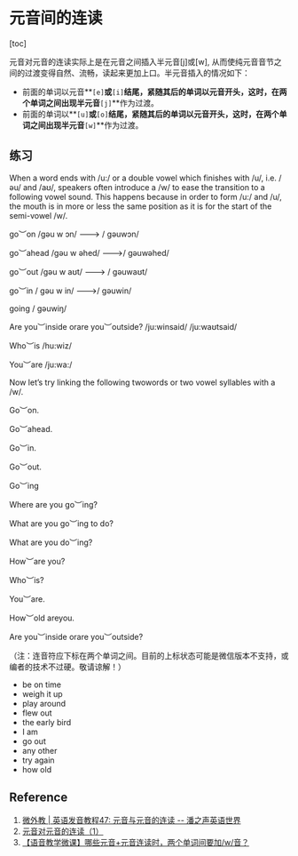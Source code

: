 # 元音间的连读



[toc]



元音对元音的连读实际上是在元音之间插入半元音[j]或[w], 从而使纯元音音节之间的过渡变得自然、流畅，读起来更加上口。半元音插入的情况如下：

- 前面的单词以元音**`[e]`**或**`[i]`**结尾，紧随其后的单词以元音开头，这时，在两个单词之间出现半元音**`[j]`**作为过渡。 
- 前面的单词以**`[u]`**或**`[o]`**结尾，紧随其后的单词以元音开头，这时，在两个单词之间出现半元音**`[w]`**作为过渡。 





## 练习



When a word ends with /u:/ or a double vowel which finishes with /u/, i.e. /əu/ and /aʊ/, speakers often introduce a /w/ to ease the transition to a following vowel sound. This happens because in order to form /u:/ and /u/, the mouth is in more or less the same position as it is for the start of the semi-vowel /w/. 



go︶on  /gəu w ɔn/ ---> / gəuwɔn/

go︶ahead /gəu w əhed/ --->/ gəuwəhed/

go︶out /gəu w aʊt/ ---> / gəuwaʊt/

go︶in / gəu w in/ --->/ gəuwin/

going / gəuwiŋ/

 

Are you︶inside orare you︶outside? /ju:winsaid/  /ju:waʊtsaid/

Who︶is /hu:wiz/

You︶are /ju:wa:/

Now let’s try linking the following twowords or two vowel syllables with a /w/.

Go︶on.

Go︶ahead.

Go︶in.

Go︶out.

Go︶ing

Where are you go︶ing?

What are you go︶ing to do?

What are you do︶ing?

How︶are you?

Who︶is?

You︶are.

How︶old areyou.

Are you︶inside orare you︶outside?

 （注：连音符应下标在两个单词之间。目前的上标状态可能是微信版本不支持，或编者的技术不过硬。敬请谅解！）



- be on time
- weigh it up 
- play around 
- flew out 
- the early bird 
- I am
- go out 
- any other 
- try again 
- how old 



## Reference

1. [微外教 | 英语发音教程47: 元音与元音的连读 -- 潘之声英语世界](https://mp.weixin.qq.com/s/YHxl-Da7-rumOuvASk_bEQ)
2. [元音对元音的连读（1）](https://mp.weixin.qq.com/s/37rNU4JYWLwio7cM41ra1A)
3. [【语音教学微课】哪些元音+元音连读时，两个单词间要加/w/音？](https://mp.weixin.qq.com/s/LyffT5pcu71vSpcMLrG_VQ)